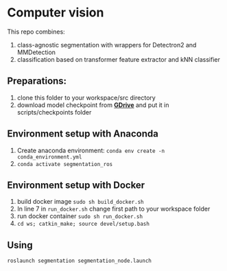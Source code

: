 # Computer vision
This repo combines: 
1. class-agnostic segmentation with wrappers for Detectron2 and MMDetection
2. classification based on transformer feature extractor and kNN classifier


## Preparations:
1. clone this folder to your workspace/src directory
2. download model checkpoint from **[GDrive](https://drive.google.com/file/d/1GHeLyvsXV3rrEWwBA5H-omxduFUOOlH7/view?usp=sharing)** and put it in scripts/checkpoints folder

## Environment setup with Anaconda
1. Create anaconda environment: ```conda env create -n conda_environment.yml```
2. ```conda activate segmentation_ros```

## Environment setup with Docker

1. build docker image ```sudo sh build_docker.sh```
2. In line 7 in ```run_docker.sh``` change first path to your workspace folder
3. run docker container ```sudo sh run_docker.sh```
4. ```cd ws; catkin_make; source devel/setup.bash```

## Using
```roslaunch segmentation segmentation_node.launch```
